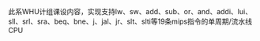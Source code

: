 此系WHU计组课设内容，实现支持lw、sw、add、sub、or、and、addi、lui、sll、srl、sra、beq、bne、j、jal、jr、slt、slti等19条mips指令的单周期/流水线CPU
